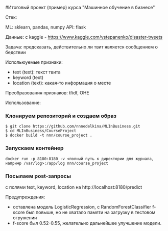 #Итоговый проект (пример) курса "Машинное обучение в бизнесе"


Стек:

ML: sklearn, pandas, numpy API: flask


Данные: с kaggle - https://www.kaggle.com/vstepanenko/disaster-tweets

Задача: предсказать, действительно ли твит является сообщением о бедствии


Испольюуемые признаки:

- text (text): текст твита
- keyword (text)
- location (text): какая-то информация о месте 

Преобразования признаков: tfidf, OHE

Использование:

### Клонируем репозиторий и создаем образ

```
$ git clone https://github.com/nnnedelkina/MLInBusiness.git
$ cd MLInBusiness/CourseProject
$ docker build -t nnn/course_project .
```

### Запускаем контейнер
```
docker run -p 8180:8180 -v <полный путь к директории для журнала, напримр /var/log>:/app/log nnn/course_project
```

### Посылаем post-запросы 

с полями text, keyword, location на http://localhost:8180/predict

Предупреждения: 

- оставлена модель LogisticRegression, с RandomForestClassifier f-score был повыше, но не хватало памяти на загрузку в тестовом огружении
- f-score был 0.52-0.55, желательно дальнейшее улучшение модели. 








